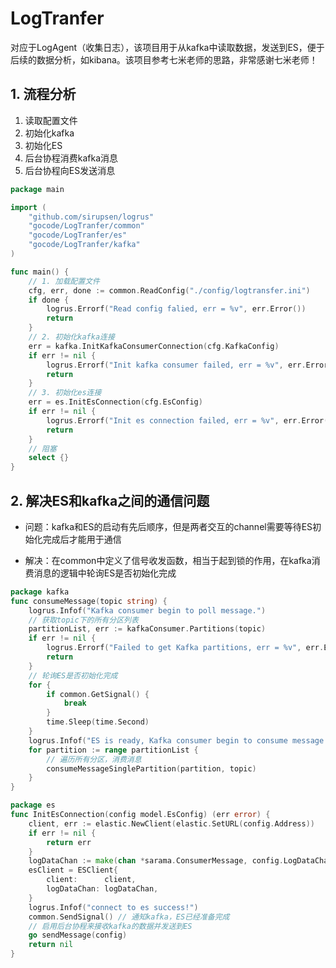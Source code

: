 # LogTranfer
对应于LogAgent（收集日志），该项目用于从kafka中读取数据，发送到ES，便于后续的数据分析，如kibana。该项目参考七米老师的思路，非常感谢七米老师！
## 1. 流程分析

1. 读取配置文件
2. 初始化kafka
3. 初始化ES
4. 后台协程消费kafka消息
5. 后台协程向ES发送消息

```go
package main

import (
	"github.com/sirupsen/logrus"
	"gocode/LogTranfer/common"
	"gocode/LogTranfer/es"
	"gocode/LogTranfer/kafka"
)

func main() {
	// 1. 加载配置文件
	cfg, err, done := common.ReadConfig("./config/logtransfer.ini")
	if done {
		logrus.Errorf("Read config falied, err = %v", err.Error())
		return
	}
	// 2. 初始化kafka连接
	err = kafka.InitKafkaConsumerConnection(cfg.KafkaConfig)
	if err != nil {
		logrus.Errorf("Init kafka consumer failed, err = %v", err.Error())
		return
	}
	// 3. 初始化es连接
	err = es.InitEsConnection(cfg.EsConfig)
	if err != nil {
		logrus.Errorf("Init es connection failed, err = %v", err.Error())
		return
	}
	// 阻塞
	select {}
}
```

## 2. 解决ES和kafka之间的通信问题

+ 问题：kafka和ES的启动有先后顺序，但是两者交互的channel需要等待ES初始化完成后才能用于通信

+ 解决：在common中定义了信号收发函数，相当于起到锁的作用，在kafka消费消息的逻辑中轮询ES是否初始化完成

```go
package kafka
func consumeMessage(topic string) {
	logrus.Infof("Kafka consumer begin to poll message.")
	// 获取topic下的所有分区列表
	partitionList, err := kafkaConsumer.Partitions(topic)
	if err != nil {
		logrus.Errorf("Failed to get Kafka partitions, err = %v", err.Error())
		return
	}
	// 轮询ES是否初始化完成
	for {
		if common.GetSignal() {
			break
		}
		time.Sleep(time.Second)
	}
	logrus.Infof("ES is ready, Kafka consumer begin to consume message.")
	for partition := range partitionList {
		// 遍历所有分区，消费消息
		consumeMessageSinglePartition(partition, topic)
	}
}
```

```go
package es
func InitEsConnection(config model.EsConfig) (err error) {
	client, err := elastic.NewClient(elastic.SetURL(config.Address))
	if err != nil {
		return err
	}
	logDataChan := make(chan *sarama.ConsumerMessage, config.LogDataChanSize)
	esClient = ESClient{
		client:      client,
		logDataChan: logDataChan,
	}
	logrus.Infof("connect to es success!")
	common.SendSignal() // 通知kafka，ES已经准备完成
	// 启用后台协程来接收kafka的数据并发送到ES
	go sendMessage(config)
	return nil
}
```
